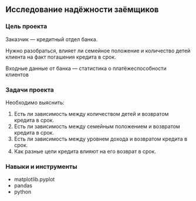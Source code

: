 ## Исследование надёжности заёмщиков

### Цель проекта

Заказчик — кредитный отдел банка. 

Нужно разобраться, влияет ли семейное положение и количество детей клиента на факт погашения кредита в срок. 

Входные данные от банка — статистика о платёжеспособности клиентов


### Задачи проекта

Необходимо выяснить:
1. Есть ли зависимость между количеством детей и возвратом кредита в срок.
2. Есть ли зависимость между семейным положением и возвратом кредита в срок.
3. Есть ли зависимость между уровнем дохода и возвратом кредита в срок.
4. Как разные цели кредита влияют на его возврат в срок.


### Навыки и инструменты

- matplotlib.pyplot
- pandas
- python
